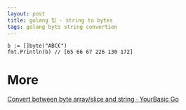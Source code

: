 ```yaml
---
layout: post
title: golang 팁 - string to bytes
tags: golang byts string convertion
---
```


```
b := []byte("ABC€")
fmt.Println(b) // [65 66 67 226 130 172]
```

# More
[Convert between byte array/slice and string · YourBasic Go ](https://yourbasic.org/golang/convert-string-to-byte-slice/)
